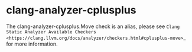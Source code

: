 clang-analyzer-cplusplus
========================

The clang-analyzer-cplusplus.Move check is an alias, please see
`Clang Static Analyzer Available Checkers <https://clang.llvm.org/docs/analyzer/checkers.html#cplusplus-move>`\_
for more information.
